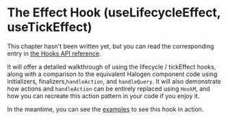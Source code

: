 # The Effect Hook (useLifecycleEffect, useTickEffect)

This chapter hasn't been written yet, but you can read the corresponding entry in [the Hooks API reference](./07-Hooks-API.md).

It will offer a detailed walkthrough of using the lifecycle / tickEffect hooks, along with a comparison to the equivalent Halogen component code using initializers, finalizers,`handleAction`, and `handleQuery`. It will also demonstrate how actions and `handleAction` can be entirely replaced using `HookM`, and how you can recreate this action pattern in your code if you enjoy it.

In the meantime, you can see the [examples](../examples/Example/Hooks) to see this hook in action.